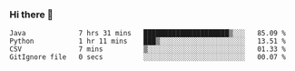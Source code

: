 ### Hi there 👋

<!--START_SECTION:waka-->

```text
Java             7 hrs 31 mins   █████████████████████▒░░░   85.09 %
Python           1 hr 11 mins    ███▒░░░░░░░░░░░░░░░░░░░░░   13.51 %
CSV              7 mins          ▒░░░░░░░░░░░░░░░░░░░░░░░░   01.33 %
GitIgnore file   0 secs          ░░░░░░░░░░░░░░░░░░░░░░░░░   00.07 %
```

<!--END_SECTION:waka-->


<!--
**AnkelMauCastillo/AnkelMauCastillo** is a ✨ _special_ ✨ repository because its `README.md` (this file) appears on your GitHub profile.

Here are some ideas to get you started:

- 🔭 I’m currently working on ...
- 🌱 I’m currently learning ...
- 👯 I’m looking to collaborate on ...
- 🤔 I’m looking for help with ...
- 💬 Ask me about ...
- 📫 How to reach me: ...
- 😄 Pronouns: ...
- ⚡ Fun fact: ...
-->
